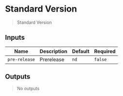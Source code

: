 
# Standard Version
> Standard Version

## Inputs 

| Name | Description | Default | Required | 
| ---- | ----------- | ------- | -------- |
| `pre-release` | Prerelease | `nd` | `false` |


## Outputs 
> No outputs
        